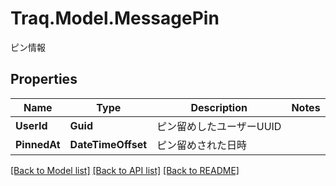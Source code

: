 # Traq.Model.MessagePin
ピン情報

## Properties

Name | Type | Description | Notes
------------ | ------------- | ------------- | -------------
**UserId** | **Guid** | ピン留めしたユーザーUUID | 
**PinnedAt** | **DateTimeOffset** | ピン留めされた日時 | 

[[Back to Model list]](../README.md#documentation-for-models) [[Back to API list]](../README.md#documentation-for-api-endpoints) [[Back to README]](../README.md)

